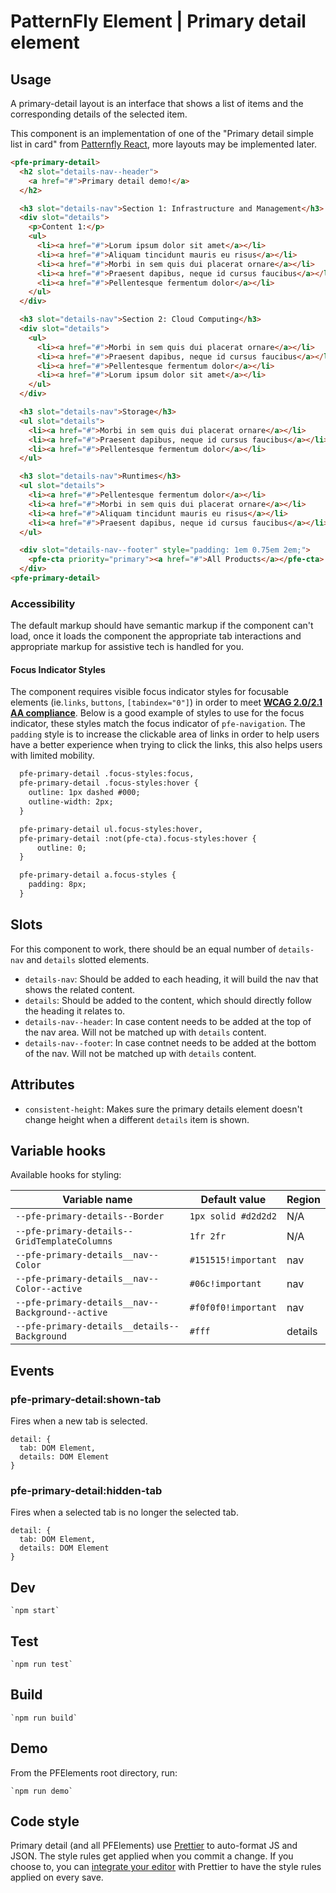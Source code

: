 # PatternFly Element | Primary detail element

## Usage

A primary-detail layout is an interface that shows a list of items and the corresponding details of the selected item.

This component is an implementation of one of the "Primary detail simple list in card" from [Patternfly React](https://www.patternfly.org/v4/demos/primary-detail), more layouts may be implemented later.

```html
<pfe-primary-detail>
  <h2 slot="details-nav--header">
    <a href="#">Primary detail demo!</a>
  </h2>

  <h3 slot="details-nav">Section 1: Infrastructure and Management</h3>
  <div slot="details">
    <p>Content 1:</p>
    <ul>
      <li><a href="#">Lorum ipsum dolor sit amet</a></li>
      <li><a href="#">Aliquam tincidunt mauris eu risus</a></li>
      <li><a href="#">Morbi in sem quis dui placerat ornare</a></li>
      <li><a href="#">Praesent dapibus, neque id cursus faucibus</a></li>
      <li><a href="#">Pellentesque fermentum dolor</a></li>
    </ul>
  </div>

  <h3 slot="details-nav">Section 2: Cloud Computing</h3>
  <div slot="details">
    <ul>
      <li><a href="#">Morbi in sem quis dui placerat ornare</a></li>
      <li><a href="#">Praesent dapibus, neque id cursus faucibus</a></li>
      <li><a href="#">Pellentesque fermentum dolor</a></li>
      <li><a href="#">Lorum ipsum dolor sit amet</a></li>
    </ul>
  </div>

  <h3 slot="details-nav">Storage</h3>
  <ul slot="details">
    <li><a href="#">Morbi in sem quis dui placerat ornare</a></li>
    <li><a href="#">Praesent dapibus, neque id cursus faucibus</a></li>
    <li><a href="#">Pellentesque fermentum dolor</a></li>
  </ul>

  <h3 slot="details-nav">Runtimes</h3>
  <ul slot="details">
    <li><a href="#">Pellentesque fermentum dolor</a></li>
    <li><a href="#">Morbi in sem quis dui placerat ornare</a></li>
    <li><a href="#">Aliquam tincidunt mauris eu risus</a></li>
    <li><a href="#">Praesent dapibus, neque id cursus faucibus</a></li>
  </ul>

  <div slot="details-nav--footer" style="padding: 1em 0.75em 2em;">
    <pfe-cta priority="primary"><a href="#">All Products</a></pfe-cta>
  </div>
<pfe-primary-detail>
```

### Accessibility

The default markup should have semantic markup if the component can't load, once it loads the component the appropriate tab interactions and appropriate markup for assistive tech is handled for you.

#### Focus Indicator Styles

The component requires visible focus indicator styles for focusable elements (ie.`links`, `buttons`, `[tabindex="0"]`) in order to meet [**WCAG 2.0/2.1 AA compliance**](https://www.w3.org/WAI/WCAG21/quickref/#focus-visible). Below is a good example of styles to use for the focus indicator, these styles match the focus indicator of `pfe-navigation`. The `padding` style is to increase the clickable area of links in order to help users have a better experience when trying to click the links, this also helps users with limited mobility.

```html
  pfe-primary-detail .focus-styles:focus,
  pfe-primary-detail .focus-styles:hover {
    outline: 1px dashed #000;
    outline-width: 2px;
  }

  pfe-primary-detail ul.focus-styles:hover,
  pfe-primary-detail :not(pfe-cta).focus-styles:hover {
      outline: 0;
  }

  pfe-primary-detail a.focus-styles {
    padding: 8px;
  }
```

## Slots

For this component to work, there should be an equal number of `details-nav` and `details` slotted elements.

- `details-nav`: Should be added to each heading, it will build the nav that shows the related content.
- `details`: Should be added to the content, which should directly follow the heading it relates to.
- `details-nav--header`: In case content needs to be added at the top of the nav area. Will not be matched up with `details` content.
- `details-nav--footer`: In case contnet needs to be added at the bottom of the nav. Will not be matched up with `details` content.

## Attributes

- `consistent-height`: Makes sure the primary details element doesn't change height when a different `details` item is shown.

## Variable hooks

Available hooks for styling:

| Variable name | Default value | Region |
| --- | --- | --- |
| `--pfe-primary-details--Border` | `1px solid #d2d2d2` | N/A |
| `--pfe-primary-details--GridTemplateColumns` | `1fr 2fr` | N/A |
| `--pfe-primary-details__nav--Color` | `#151515!important` | nav |
| `--pfe-primary-details__nav--Color--active` | `#06c!important` | nav |
| `--pfe-primary-details__nav--Background--active` | `#f0f0f0!important` | nav |
| `--pfe-primary-details__details--Background` | `#fff` | details |


## Events

### pfe-primary-detail:shown-tab

Fires when a new tab is selected.

```
detail: {
  tab: DOM Element,
  details: DOM Element
}
```

### pfe-primary-detail:hidden-tab

Fires when a selected tab is no longer the selected tab.

```
detail: {
  tab: DOM Element,
  details: DOM Element
}
```


<!-- ## Dependencies
Describe any dependent elements or libraries here too. -->

## Dev

    `npm start`

## Test

    `npm run test`

## Build

    `npm run build`

## Demo

From the PFElements root directory, run:

    `npm run demo`

## Code style

Primary detail (and all PFElements) use [Prettier][prettier] to auto-format JS and JSON. The style rules get applied when you commit a change. If you choose to, you can [integrate your editor][prettier-ed] with Prettier to have the style rules applied on every save.

[prettier]: https://github.com/prettier/prettier/
[prettier-ed]: https://prettier.io/docs/en/editors.html
[web-component-tester]: https://github.com/Polymer/web-component-tester
